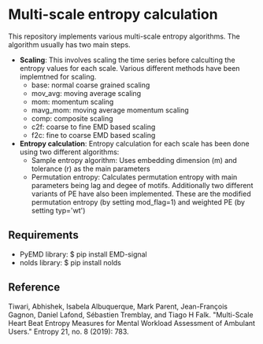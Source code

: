 # Multi-scale entropy calculation

This repository implements various multi-scale entropy algorithms. The algorithm usually has two main steps.
- **Scaling**: This involves scaling the time series before calculting the entropy values for each scale. Various different methods have been implemtned for scaling.
  - base: normal coarse grained scaling
  - mov_avg: moving average scaling
  - mom: momentum scaling
  - mavg_mom: moving average momentum scaling
  - comp: composite scaling
  - c2f: coarse to fine EMD based scaling
  - f2c: fine to coarse EMD based scaling
- **Entropy calculation**: Entropy calculation for each scale has been done using two different algorithms:
  - Sample entropy algorithm: Uses embedding dimension (m) and tolerance (r) as the main parameters
  - Permutation entropy: Calculates permutation entropy with main parameters being lag and degee of motifs. Additionally two different variants of PE have also been implemented. These are the modified permutation entropy (by setting mod_flag=1) and weighted PE (by setting typ='wt')
 
## Requirements

- PyEMD library: 
  $ pip install EMD-signal
- nolds library: 
  $ pip install nolds
  
## Reference
Tiwari, Abhishek, Isabela Albuquerque, Mark Parent, Jean-François Gagnon, Daniel Lafond, Sébastien Tremblay, and Tiago H Falk. "Multi-Scale Heart Beat Entropy Measures for Mental Workload Assessment of Ambulant Users." Entropy 21, no. 8 (2019): 783.

